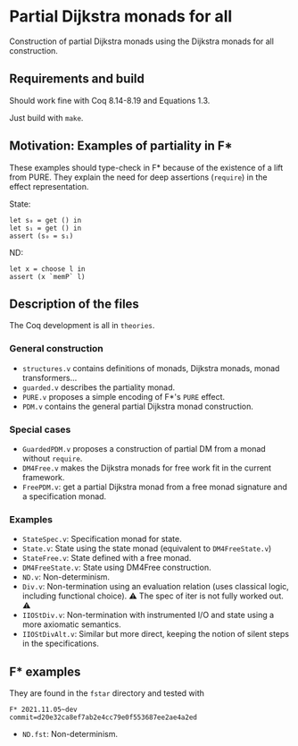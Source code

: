 # Partial Dijkstra monads for all

Construction of partial Dijkstra monads using the Dijkstra monads for all
construction.

## Requirements and build

Should work fine with Coq 8.14-8.19 and Equations 1.3.

Just build with `make`.

## Motivation: Examples of partiality in F*

These examples should type-check in F* because of the existence of a lift from
PURE.
They explain the need for deep assertions (`require`) in the effect
representation.

State:
```fstar
let s₀ = get () in
let s₁ = get () in
assert (s₀ = s₁)
```

ND:
```fstar
let x = choose l in
assert (x `memP` l)
```

## Description of the files

The Coq development is all in `theories`.

### General construction

- `structures.v` contains definitions of monads, Dijkstra monads, monad
transformers…
- `guarded.v` describes the partiality monad.
- `PURE.v` proposes a simple encoding of F*'s `PURE` effect.
- `PDM.v` contains the general partial Dijkstra monad construction.

### Special cases

- `GuardedPDM.v` proposes a construction of partial DM from a monad without
`require`.
- `DM4Free.v` makes the Dijkstra monads for free work fit in the current
framework.
- `FreePDM.v`: get a partial Dijkstra monad from a free monad signature and
a specification monad.

### Examples

- `StateSpec.v`: Specification monad for state.
- `State.v`: State using the state monad (equivalent to `DM4FreeState.v`)
- `StateFree.v`: State defined with a free monad.
- `DM4FreeState.v`: State using DM4Free construction.
- `ND.v`: Non-determinism.
- `Div.v`: Non-termination using an evaluation relation (uses classical logic, including functional choice). ⚠️ The spec of iter is not fully worked out. ⚠️
- `IIOStDiv.v`: Non-termination with instrumented I/O and state using a more axiomatic semantics.
- `IIOStDivAlt.v`: Similar but more direct, keeping the notion of silent steps in the specifications.

## F* examples

They are found in the `fstar` directory and tested with
```
F* 2021.11.05~dev
commit=d20e32ca8ef7ab2e4cc79e0f553687ee2ae4a2ed
```

- `ND.fst`: Non-determinism.